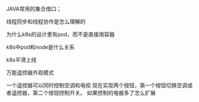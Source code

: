 JAVA常用的集合借口；

线程同步和线程协作是怎么理解的

为什么k8s的设计里有pod，而不是直接用容器

k8s中pod和node是什么关系

k8s平滑上线

万能遥控器外观模式

一个遥控器可以同时控制空调和电视 现在实现两个按钮，第一个按钮切换空调或者遥控器，第二个按钮控制开关。   如果控制的电器多了怎么扩展

